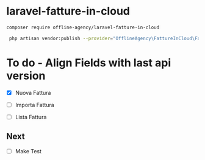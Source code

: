 # laravel-fatture-in-cloud
```bash
composer require offline-agency/laravel-fatture-in-cloud
```

```bash
 php artisan vendor:publish --provider="OfflineAgency\FattureInCloud\FattureInCloudServiceProvider" --tag="config"
```

# To do - Align Fields with last api version
- [x] Nuova Fattura
- [ ] Importa Fattura
- [ ] Lista Fattura


## Next
- [ ] Make Test
